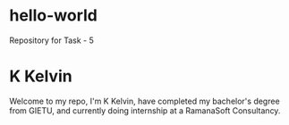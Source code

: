 # hello-world
Repository for Task - 5

# K Kelvin
Welcome to my repo, I'm K Kelvin, have completed my bachelor's degree from GIETU, and currently doing internship at a RamanaSoft Consultancy.